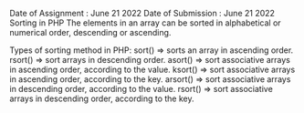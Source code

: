 Date of Assignment : June 21 2022
Date of Submission : June 21 2022
Sorting in PHP
The elements in an array can be sorted in alphabetical or numerical order, descending or ascending.

Types of sorting method in PHP:
sort() => sorts an array in ascending order.
rsort() => sort arrays in descending order.
asort() => sort associative arrays in ascending order, according to the value.
ksort() => sort associative arrays in ascending order, according to the key.
arsort() => sort associative arrays in descending order, according to the value.
rsort() => sort associative arrays in descending order, according to the key.

